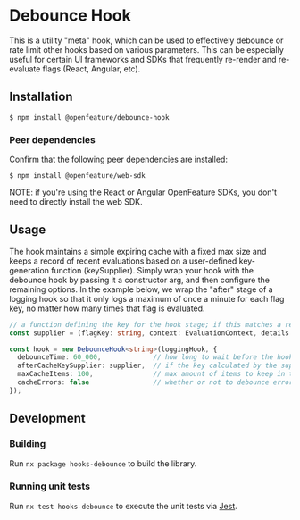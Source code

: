 # Debounce Hook

This is a utility "meta" hook, which can be used to effectively debounce or rate limit other hooks based on various parameters.
This can be especially useful for certain UI frameworks and SDKs that frequently re-render and re-evaluate flags (React, Angular, etc).

## Installation

```
$ npm install @openfeature/debounce-hook
```

### Peer dependencies

Confirm that the following peer dependencies are installed:

```
$ npm install @openfeature/web-sdk
```

NOTE: if you're using the React or Angular OpenFeature SDKs, you don't need to directly install the web SDK.

## Usage

The hook maintains a simple expiring cache with a fixed max size and keeps a record of recent evaluations based on a user-defined key-generation function (keySupplier).
Simply wrap your hook with the debounce hook by passing it a constructor arg, and then configure the remaining options.
In the example below, we wrap the "after" stage of a logging hook so that it only logs a maximum of once a minute for each flag key, no matter how many times that flag is evaluated.

```ts
// a function defining the key for the hook stage; if this matches a recent key, the hook execution for this stage will be bypassed
const supplier = (flagKey: string, context: EvaluationContext, details: EvaluationDetails<T>) => flagKey;

const hook = new DebounceHook<string>(loggingHook, {
  debounceTime: 60_000,             // how long to wait before the hook can fire again (applied to each stage independently) in milliseconds
  afterCacheKeySupplier: supplier,  // if the key calculated by the supplier exists in the cache, the wrapped hook's stage will not run
  maxCacheItems: 100,               // max amount of items to keep in the cache; if exceeded, the oldest item is dropped
  cacheErrors: false                // whether or not to debounce errors thrown by hook stages
});
```

## Development

### Building

Run `nx package hooks-debounce` to build the library.

### Running unit tests

Run `nx test hooks-debounce` to execute the unit tests via [Jest](https://jestjs.io).
